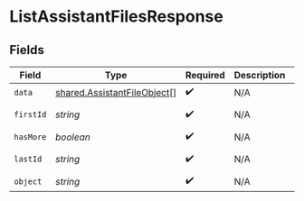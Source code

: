 # ListAssistantFilesResponse


## Fields

| Field                                                                             | Type                                                                              | Required                                                                          | Description                                                                       | Example                                                                           |
| --------------------------------------------------------------------------------- | --------------------------------------------------------------------------------- | --------------------------------------------------------------------------------- | --------------------------------------------------------------------------------- | --------------------------------------------------------------------------------- |
| `data`                                                                            | [shared.AssistantFileObject](../../../sdk/models/shared/assistantfileobject.md)[] | :heavy_check_mark:                                                                | N/A                                                                               |                                                                                   |
| `firstId`                                                                         | *string*                                                                          | :heavy_check_mark:                                                                | N/A                                                                               | file-hLBK7PXBv5Lr2NQT7KLY0ag1                                                     |
| `hasMore`                                                                         | *boolean*                                                                         | :heavy_check_mark:                                                                | N/A                                                                               | false                                                                             |
| `lastId`                                                                          | *string*                                                                          | :heavy_check_mark:                                                                | N/A                                                                               | file-QLoItBbqwyAJEzlTy4y9kOMM                                                     |
| `object`                                                                          | *string*                                                                          | :heavy_check_mark:                                                                | N/A                                                                               | list                                                                              |